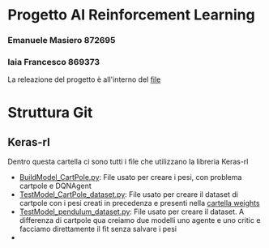 # Progetto AI Reinforcement Learning 
### Emanuele Masiero 872695
### Iaia Francesco 869373
La releazione del progetto è all'interno del [file]()
# Struttura Git
## Keras-rl
Dentro questa cartella ci sono tutti i file che utilizzano la libreria Keras-rl
- [BuildModel_CartPole.py](keras-rl/BuildModel_CartPole.py): File usato per creare i pesi, con problema cartpole e DQNAgent
- [TestModel_CartPole_dataset.py](keras-rl/TestModel_CartPole_dataset.py): File usato per creare il dataset di cartpole 
con i pesi creati in precedenza e presenti nella [cartella weights](keras-rl/weights)
- [TestModel_pendulum_dataset.py](keras-rl/TestModel_pendulum_dataset.py): File usato per creare il dataset. A differenza 
di cartpole qua creiamo due modelli uno agente e uno critic e facciamo direttamente il fit senza salvare i pesi 
- 
